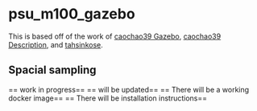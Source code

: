# psu_m100_gazebo
This is based off of the work of [caochao39 Gazebo](https://github.com/caochao39/hku_m100_gazebo), [caochao39 Description](https://github.com/caochao39/hku_m100_description), and [tahsinkose](https://github.com/dji-m100-ros/dji_m100_gazebo).

## Spacial sampling
== work in progress==
== will be updated==
== There will be a working docker image==
== There will be installation instructions==



